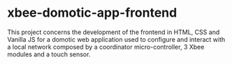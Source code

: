 # xbee-domotic-app-frontend
This project concerns the development of the frontend in HTML, CSS and Vanilla JS for a domotic web application used to configure and interact with a local network composed by a coordinator micro-controller, 3 Xbee modules and a touch sensor.  
